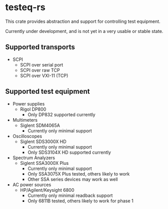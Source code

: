 # testeq-rs

This crate provides abstraction and support for controlling test equipment.

Currently under development, and is not yet in a very usable or stable state.

## Supported transports

* SCPI
  * SCPI over serial port
  * SCPI over raw TCP
  * SCPI over VXI-11 (TCP)

## Supported test equipment

* Power supplies
  * Rigol DP800
    * Only DP832 supported currently
* Multimeters
  * Siglent SDM4065A
    * Currently only minimal support
* Oscilloscopes
  * Siglent SDS3000X HD
    * Currently only minimal support
    * Only SDS3104X HD supported currently
* Spectrum Analyzers
  * Siglent SSA3000X Plus
    * Currently only minimal support
    * Only SSA3075X Plus tested, others likely to work
    * Other SSA series devices may work as well
* AC power sources
  * HP/Agilent/Keysight 6800
    * Currently only minimal readback support
    * Only 6811B tested, others likely to work for phase 1
